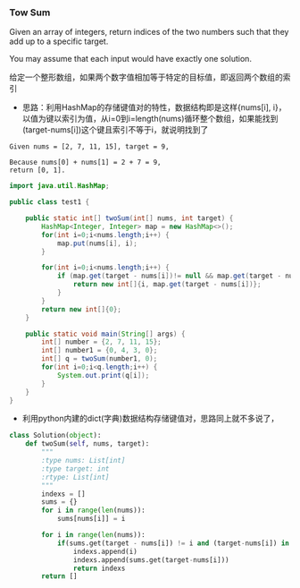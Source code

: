 ### Tow Sum

Given an array of integers, return indices of the two numbers such that they add up to a specific target.

You may assume that each input would have exactly one solution.

给定一个整形数组，如果两个数字值相加等于特定的目标值，即返回两个数组的索引

* 思路：利用HashMap的存储键值对的特性，数据结构即是这样{nums[i], i}，以值为键以索引为值，从i=0到i=length(nums)循环整个数组，如果能找到(target-nums[i])这个键且索引不等于i，就说明找到了
``` text
Given nums = [2, 7, 11, 15], target = 9,

Because nums[0] + nums[1] = 2 + 7 = 9,
return [0, 1].
```
``` java
import java.util.HashMap;

public class test1 {

    public static int[] twoSum(int[] nums, int target) {
        HashMap<Integer, Integer> map = new HashMap<>();
        for(int i=0;i<nums.length;i++) {
            map.put(nums[i], i);
        }

        for(int i=0;i<nums.length;i++) {
            if (map.get(target - nums[i])!= null && map.get(target - nums[i]) != i) {
                return new int[]{i, map.get(target - nums[i])};
            }
        }
        return new int[]{0};
    }

    public static void main(String[] args) {
        int[] number = {2, 7, 11, 15};
        int[] number1 = {0, 4, 3, 0};
        int[] q = twoSum(number1, 0);
        for(int i=0;i<q.length;i++) {
            System.out.print(q[i]);
        }
    }
}
```
*  利用python内建的dict(字典)数据结构存储键值对，思路同上就不多说了，
``` python
class Solution(object):
    def twoSum(self, nums, target):
        """
        :type nums: List[int]
        :type target: int
        :rtype: List[int]
        """
        indexs = []
        sums = {}
        for i in range(len(nums)):
            sums[nums[i]] = i

        for i in range(len(nums)):
            if(sums.get(target - nums[i]) != i and (target-nums[i]) in sums):
                indexs.append(i)
                indexs.append(sums.get(target-nums[i]))
                return indexs
        return []

```